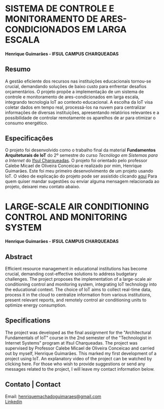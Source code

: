 # SISTEMA DE CONTROLE E MONITORAMENTO DE ARES-CONDICIONADOS EM LARGA ESCALA
#### Henrique Guimarães - IFSUL CAMPUS CHARQUEADAS
## Resumo
A gestão eficiente dos recursos nas instituições educacionais tornou-se crucial, demandando soluções de baixo custo para enfrentar desafios orçamentários. O projeto propõe a implementação de um sistema de controle e monitoramento de ares-condicionados em larga escala, integrando tecnologia IoT ao contexto educacional. A escolha da IoT visa coletar dados em tempo real, processá-los na nuvem para centralizar informações de diversas instituições, apresentando relatórios relevantes e a possibilidade de controlar remotamente os aparelhos de ar para otimizar o consumo energético.

## Especificações
O projeto foi desenvolvido como o trabalho final da material **Fundamentos Arquiteturais de IoT** do 2º semestre do curso *Tecnólogo em Sistemas para a Internet* do [Ifsul Charqueadas](www.charqueadas.ifsul.edu.br).
O projeto foi orientado pelo professor Calebe Micael de Oliveira Conceicao e realizado por mim, Henrique Guimarães. Este foi meu primeiro desenvolvimento de um projeto usando IoT. O vídeo de explicação do projeto pode ser assistido clicando [aqui](https://youtu.be/wjKQrWx7kNQ)
Para quem quiser mandar sugestões ou enviar alguma mensagem relacionada ao projeto, deixarei meu contato abaixo.

# LARGE-SCALE AIR CONDITIONING CONTROL AND MONITORING SYSTEM
#### Henrique Guimarães - IFSUL CAMPUS CHARQUEADAS
## Abstract
Efficient resource management in educational institutions has become crucial, demanding cost-effective solutions to address budgetary challenges. The project proposes the implementation of a large-scale air conditioning control and monitoring system, integrating IoT technology into the educational context. The choice of IoT aims to collect real-time data, process it in the cloud to centralize information from various institutions, present relevant reports, and remotely control air conditioning units to optimize energy consumption.

## Specifications
The project was developed as the final assignment for the "Architectural Fundamentals of IoT" course in the 2nd semester of the "Technologist in Internet Systems" program at Ifsul Charqueadas.
The project was supervised by Professor Calebe Micael de Oliveira Conceicao and carried out by myself, Henrique Guimarães. This marked my first development of a project using IoT. An explanatory video of the project can be watched by clicking here.
For those who wish to provide suggestions or send any messages related to the project, I will leave my contact information below.

## Contato | Contact
Email: henriquemachadoguimaraes@gmail.com <br>
[Linkedin](https://www.linkedin.com/in/henrique-guimaraes-/)
